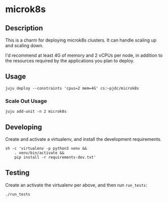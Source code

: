 # microk8s

## Description

This is a charm for deploying microk8s clusters.  It can handle
scaling up and scaling down.

I'd recommend at least 4G of memory and 2 vCPUs per node, in addition
to the resources required by the applications you plan to deploy.

## Usage

    juju deploy --constraints 'cpus=2 mem=4G' cs:~pjdc/microk8s

### Scale Out Usage

    juju add-unit -n 2 microk8s

## Developing

Create and activate a virtualenv, and install the development requirements.

    sh -c 'virtualenv -p python3 venv &&
        . venv/bin/activate &&
        pip install -r requirements-dev.txt'

## Testing

Create an activate the virtualenv per above, and then run `run_tests`:

    ./run_tests
